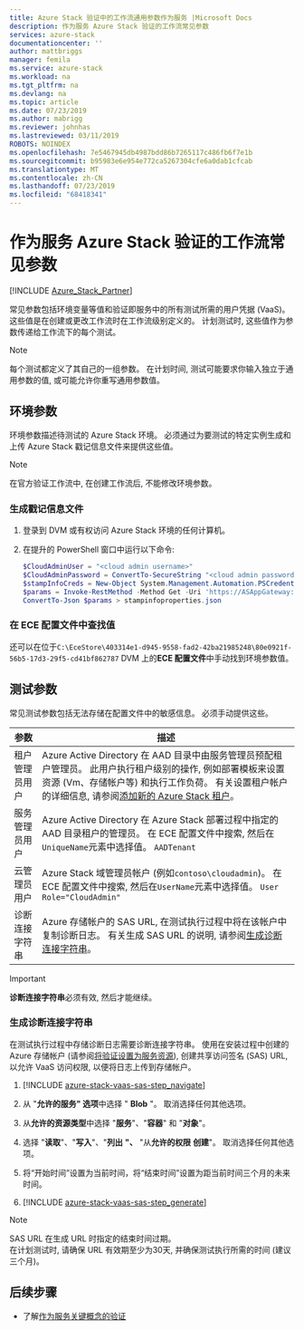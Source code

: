 ```yaml
---
title: Azure Stack 验证中的工作流通用参数作为服务 |Microsoft Docs
description: 作为服务 Azure Stack 验证的工作流常见参数
services: azure-stack
documentationcenter: ''
author: mattbriggs
manager: femila
ms.service: azure-stack
ms.workload: na
ms.tgt_pltfrm: na
ms.devlang: na
ms.topic: article
ms.date: 07/23/2019
ms.author: mabrigg
ms.reviewer: johnhas
ms.lastreviewed: 03/11/2019
ROBOTS: NOINDEX
ms.openlocfilehash: 7e5467945db4987bdd86b7265117c486fb6f7e1b
ms.sourcegitcommit: b95983e6e954e772ca5267304cfe6a0dab1cfcab
ms.translationtype: MT
ms.contentlocale: zh-CN
ms.lasthandoff: 07/23/2019
ms.locfileid: "68418341"
---
```

# <a name="workflow-common-parameters-for-azure-stack-validation-as-a-service"></a>作为服务 Azure Stack 验证的工作流常见参数

[!INCLUDE [Azure_Stack_Partner](./includes/azure-stack-partner-appliesto.md)]

常见参数包括环境变量等值和验证即服务中的所有测试所需的用户凭据 (VaaS)。 这些值是在创建或更改工作流时在工作流级别定义的。 计划测试时, 这些值作为参数传递给工作流下的每个测试。

> [!NOTE]
> 每个测试都定义了其自己的一组参数。 在计划时间, 测试可能要求你输入独立于通用参数的值, 或可能允许你重写通用参数值。

## <a name="environment-parameters"></a>环境参数

环境参数描述待测试的 Azure Stack 环境。 必须通过为要测试的特定实例生成和上传 Azure Stack 戳记信息文件来提供这些值。

> [!NOTE]
> 在官方验证工作流中, 在创建工作流后, 不能修改环境参数。

### <a name="generate-the-stamp-information-file"></a>生成戳记信息文件

1. 登录到 DVM 或有权访问 Azure Stack 环境的任何计算机。
2. 在提升的 PowerShell 窗口中运行以下命令:

    ```powershell  
    $CloudAdminUser = "<cloud admin username>"
    $CloudAdminPassword = ConvertTo-SecureString "<cloud admin password>" -AsPlainText -Force
    $stampInfoCreds = New-Object System.Management.Automation.PSCredential($CloudAdminUser, $CloudAdminPassword)
    $params = Invoke-RestMethod -Method Get -Uri 'https://ASAppGateway:4443/ServiceTypeId/4dde37cc-6ee0-4d75-9444-7061e156507f/CloudDefinition/GetStampInformation' -Credential $stampInfoCreds
    ConvertTo-Json $params > stampinfoproperties.json
    ```

### <a name="locate-values-in-the-ece-configuration-file"></a>在 ECE 配置文件中查找值

还可以在位于`C:\EceStore\403314e1-d945-9558-fad2-42ba21985248\80e0921f-56b5-17d3-29f5-cd41bf862787` DVM 上的**ECE 配置文件**中手动找到环境参数值。

## <a name="test-parameters"></a>测试参数

常见测试参数包括无法存储在配置文件中的敏感信息。 必须手动提供这些。

参数    | 描述
-------------|-----------------
租户管理员用户                            | Azure Active Directory 在 AAD 目录中由服务管理员预配租户管理员。 此用户执行租户级别的操作, 例如部署模板来设置资源 (Vm、存储帐户等) 和执行工作负荷。 有关设置租户帐户的详细信息, 请参阅[添加新的 Azure Stack 租户](../operator/azure-stack-add-new-user-aad.md)。
服务管理员用户             | Azure Active Directory 在 Azure Stack 部署过程中指定的 AAD 目录租户的管理员。 在 ECE 配置文件中搜索, 然后在`UniqueName`元素中选择值。 `AADTenant`
云管理员用户               | Azure Stack 域管理员帐户 (例如`contoso\cloudadmin`)。 在 ECE 配置文件中搜索, 然后在`UserName`元素中选择值。 `User Role="CloudAdmin"`
诊断连接字符串          | Azure 存储帐户的 SAS URL, 在测试执行过程中将在该帐户中复制诊断日志。 有关生成 SAS URL 的说明, 请参阅[生成诊断连接字符串](#generate-the-diagnostics-connection-string)。 |

> [!IMPORTANT]
> **诊断连接字符串**必须有效, 然后才能继续。

### <a name="generate-the-diagnostics-connection-string"></a>生成诊断连接字符串

在测试执行过程中存储诊断日志需要诊断连接字符串。 使用在安装过程中创建的 Azure 存储帐户 (请参阅[将验证设置为服务资源](azure-stack-vaas-set-up-resources.md)), 创建共享访问签名 (SAS) URL, 以允许 VaaS 访问权限, 以便将日志上传到存储帐户。

1. [!INCLUDE [azure-stack-vaas-sas-step_navigate](includes/azure-stack-vaas-sas-step_navigate.md)]

1. 从 "**允许的服务" 选项**中选择 " **Blob** "。 取消选择任何其他选项。

1. 从**允许的资源类型**中选择 "**服务**"、"**容器**" 和 "**对象**"。

1. 选择 "**读取**"、"**写入**"、"**列出** **"、** "从**允许的权限** **创建**"。 取消选择任何其他选项。

1. 将“开始时间”设置为当前时间，将“结束时间”设置为距当前时间三个月的未来时间。

1. [!INCLUDE [azure-stack-vaas-sas-step_generate](includes/azure-stack-vaas-sas-step_generate.md)]

> [!NOTE]  
> SAS URL 在生成 URL 时指定的结束时间过期。  
在计划测试时, 请确保 URL 有效期至少为30天, 并确保测试执行所需的时间 (建议三个月)。

## <a name="next-steps"></a>后续步骤

- 了解[作为服务关键概念的验证](azure-stack-vaas-key-concepts.md)